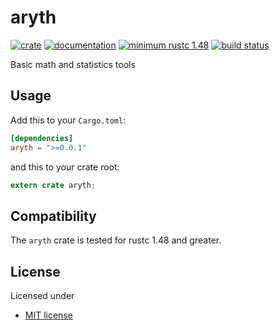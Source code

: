 # aryth

[![crate](https://img.shields.io/crates/v/aryth.svg)](https://crates.io/crates/aryth)
[![documentation](https://docs.rs/aryth/badge.svg)](https://docs.rs/aryth)
[![minimum rustc 1.48](https://img.shields.io/badge/rustc-1.48+-red.svg)](https://rust-lang.github.io/rfcs/2495-min-rust-version.html)
[![build status](https://github.com/rust-num/aryth/workflows/master/badge.svg)](https://github.com/rust-num/aryth/actions)

Basic math and statistics tools

## Usage

Add this to your `Cargo.toml`:

```toml
[dependencies]
aryth = ">=0.0.1"
```

and this to your crate root:

```rust
extern crate aryth;
```

## Compatibility

The `aryth` crate is tested for rustc 1.48 and greater.

## License

Licensed under

* [MIT license](http://opensource.org/licenses/MIT)